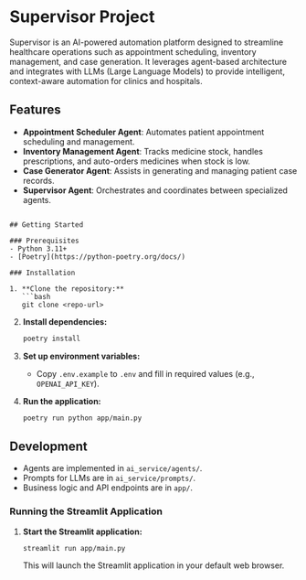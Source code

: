 # Supervisor Project

Supervisor is an AI-powered automation platform designed to streamline healthcare operations such as appointment scheduling, inventory management, and case generation. It leverages agent-based architecture and integrates with LLMs (Large Language Models) to provide intelligent, context-aware automation for clinics and hospitals.

## Features

- **Appointment Scheduler Agent**: Automates patient appointment scheduling and management.
- **Inventory Management Agent**: Tracks medicine stock, handles prescriptions, and auto-orders medicines when stock is low.
- **Case Generator Agent**: Assists in generating and managing patient case records.
- **Supervisor Agent**: Orchestrates and coordinates between specialized agents.

```

## Getting Started

### Prerequisites
- Python 3.11+
- [Poetry](https://python-poetry.org/docs/)

### Installation

1. **Clone the repository:**
   ```bash
   git clone <repo-url>
   ```
2. **Install dependencies:**
   ```bash
   poetry install
   ```
3. **Set up environment variables:**
   - Copy `.env.example` to `.env` and fill in required values (e.g., `OPENAI_API_KEY`).

4. **Run the application:**
   ```bash
   poetry run python app/main.py
   ```

## Development

- Agents are implemented in `ai_service/agents/`.
- Prompts for LLMs are in `ai_service/prompts/`.
- Business logic and API endpoints are in `app/`.

### Running the Streamlit Application

1.  **Start the Streamlit application:**

    ```bash
    streamlit run app/main.py
    ```

    This will launch the Streamlit application in your default web browser.

